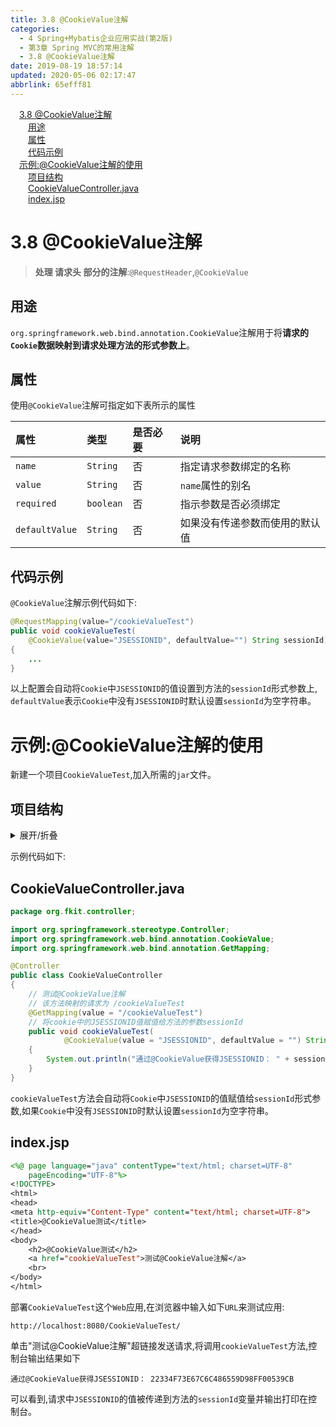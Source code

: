 ```yaml
---
title: 3.8 @CookieValue注解
categories: 
  - 4 Spring+Mybatis企业应用实战(第2版)
  - 第3章 Spring MVC的常用注解
  - 3.8 @CookieValue注解
date: 2019-08-19 18:57:14
updated: 2020-05-06 02:17:47
abbrlink: 65efff81
---
```

<div id='my_toc'><a href="/JavaReadingNotes/65efff81/#3-8-CookieValue注解" class="header_1">3.8 @CookieValue注解</a>&nbsp;<br><a href="/JavaReadingNotes/65efff81/#用途" class="header_2">用途</a>&nbsp;<br><a href="/JavaReadingNotes/65efff81/#属性" class="header_2">属性</a>&nbsp;<br><a href="/JavaReadingNotes/65efff81/#代码示例" class="header_2">代码示例</a>&nbsp;<br><a href="/JavaReadingNotes/65efff81/#示例-CookieValue注解的使用" class="header_1">示例:@CookieValue注解的使用</a>&nbsp;<br><a href="/JavaReadingNotes/65efff81/#项目结构" class="header_2">项目结构</a>&nbsp;<br><a href="/JavaReadingNotes/65efff81/#CookieValueController-java" class="header_2">CookieValueController.java</a>&nbsp;<br><a href="/JavaReadingNotes/65efff81/#index-jsp" class="header_2">index.jsp</a>&nbsp;<br></div>
<style>.header_1{margin-left: 1em;}.header_2{margin-left: 2em;}.header_3{margin-left: 3em;}.header_4{margin-left: 4em;}.header_5{margin-left: 5em;}.header_6{margin-left: 6em;}</style>
<!--more-->
<script>if (navigator.platform.search('arm')==-1){document.getElementById('my_toc').style.display = 'none';}var e,p = document.getElementsByTagName('p');while (p.length>0) {e = p[0];e.parentElement.removeChild(e);}</script>

<!--end-->
<!--SSTStart-->
# 3.8 @CookieValue注解
> **处理 请求头 部分的注解**:`@RequestHeader`,`@CookieValue`

## 用途
`org.springframework.web.bind.annotation.CookieValue`注解用于将**请求的`Cookie`数据映射到请求处理方法的形式参数上**。
## 属性
使用`@CookieValue`注解可指定如下表所示的属性

|属性|类型|是否必要|说明|
|:---|:---|:---|:---|
|`name`|`String`|否|指定请求参数绑定的名称|
|`value`|`String`|否|`name`属性的别名|
|`required`|`boolean`|否|指示参数是否必须绑定|
|`defaultValue`|`String`|否|如果没有传递参数而使用的默认值|

## 代码示例
`@CookieValue`注解示例代码如下:
```java
@RequestMapping(value="/cookieValueTest")
public void cookieValueTest(
    @CookieValue(value="JSESSIONID", defaultValue="") String sessionId)
{
    ...
}
```
以上配置会自动将`Cookie`中`JSESSIONID`的值设置到方法的`sessionId`形式参数上, `defaultValue`表示`Cookie`中没有`JSESSIONID`时默认设置`sessionId`为空字符串。
# 示例:@CookieValue注解的使用
新建一个项目`CookieValueTest`,加入所需的`jar`文件。
## 项目结构
<details><summary>展开/折叠</summary><pre>G:\Desktop\随书源码\Spring+Mybatis企业应用实战(第2版)\codes\03\CookieValueTest
├─src\
│ └─org\
│   └─fkit\
│     └─controller\
│       └─CookieValueController.java
└─WebContent\
  ├─index.jsp
  ├─META-INF\
  │ └─MANIFEST.MF
  └─WEB-INF\
    ├─lib\
    │ ├─commons-logging-1.2.jar
    │ ├─spring-aop-5.0.1.RELEASE.jar
    │ ├─spring-aspects-5.0.1.RELEASE.jar
    │ ├─spring-beans-5.0.1.RELEASE.jar
    │ ├─spring-context-5.0.1.RELEASE.jar
    │ ├─spring-context-indexer-5.0.1.RELEASE.jar
    │ ├─spring-context-support-5.0.1.RELEASE.jar
    │ ├─spring-core-5.0.1.RELEASE.jar
    │ ├─spring-expression-5.0.1.RELEASE.jar
    │ ├─spring-instrument-5.0.1.RELEASE.jar
    │ ├─spring-jcl-5.0.1.RELEASE.jar
    │ ├─spring-jdbc-5.0.1.RELEASE.jar
    │ ├─spring-jms-5.0.1.RELEASE.jar
    │ ├─spring-messaging-5.0.1.RELEASE.jar
    │ ├─spring-orm-5.0.1.RELEASE.jar
    │ ├─spring-oxm-5.0.1.RELEASE.jar
    │ ├─spring-test-5.0.1.RELEASE.jar
    │ ├─spring-tx-5.0.1.RELEASE.jar
    │ ├─spring-web-5.0.1.RELEASE.jar
    │ ├─spring-webflux-5.0.1.RELEASE.jar
    │ ├─spring-webmvc-5.0.1.RELEASE.jar
    │ └─spring-websocket-5.0.1.RELEASE.jar
    ├─springmvc-config.xml
    └─web.xml</pre></details>

示例代码如下:
## CookieValueController.java
```java
package org.fkit.controller;

import org.springframework.stereotype.Controller;
import org.springframework.web.bind.annotation.CookieValue;
import org.springframework.web.bind.annotation.GetMapping;

@Controller
public class CookieValueController
{
    // 测试@CookieValue注解
    // 该方法映射的请求为 /cookieValueTest
    @GetMapping(value = "/cookieValueTest")
    // 将cookie中的JSESSIONID值赋值给方法的参数sessionId
    public void cookieValueTest(
            @CookieValue(value = "JSESSIONID", defaultValue = "") String sessionId)
    {
        System.out.println("通过@CookieValue获得JSESSIONID： " + sessionId);
    }
}
```
`cookieValueTest`方法会自动将`Cookie`中`JSESSIONID`的值赋值给`sessionId`形式参数,如果`Cookie`中没有`JSESSIONID`时默认设置`sessionId`为空字符串。
## index.jsp
```jsp
<%@ page language="java" contentType="text/html; charset=UTF-8"
    pageEncoding="UTF-8"%>
<!DOCTYPE>
<html>
<head>
<meta http-equiv="Content-Type" content="text/html; charset=UTF-8">
<title>@CookieValue测试</title>
</head>
<body>
    <h2>@CookieValue测试</h2>
    <a href="cookieValueTest">测试@CookieValue注解</a>
    <br>
</body>
</html>
```
部署`CookieValueTest`这个`Web`应用,在浏览器中输入如下`URL`来测试应用:
```
http://localhost:8080/CookieValueTest/
```
单击"测试@CookieValue注解"超链接发送请求,将调用`cookieValueTest`方法,控制台输出结果如下
```
通过@CookieValue获得JSESSIONID： 22334F73E67C6C486559D98FF00539CB
```
可以看到,请求中`JSESSIONID`的值被传递到方法的`sessionId`变量并输出打印在控制台。
<!--SSTStop-->

